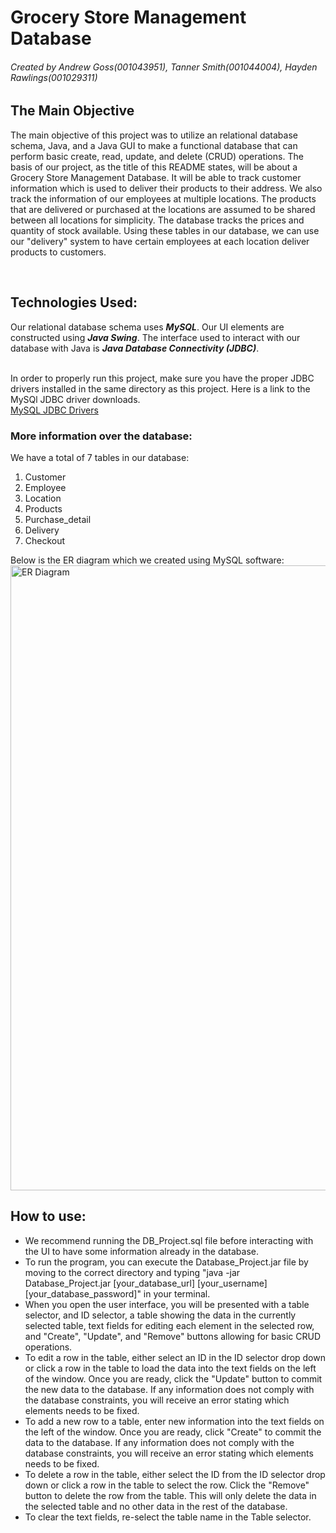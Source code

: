 # Grocery Store Management Database
###### Created by Andrew Goss(001043951), Tanner Smith(001044004), Hayden Rawlings(001029311)

## The Main Objective
The main objective of this project was to utilize an relational database schema, Java, and a Java GUI to make a
functional database that can perform basic create, read, update, and delete (CRUD) operations.
The basis of our project, as the title of this README states, will be about a Grocery Store Management Database.
It will be able to track customer information which is used to deliver their products to their address. We also
track the information of our employees at multiple locations. The products that are delivered
or purchased at the locations are assumed to be shared between all locations for simplicity. The database tracks the
prices and quantity of stock available. Using these tables in our database, we can use our "delivery" system to have
certain employees at each location deliver products to customers.

<br>

## Technologies Used:
Our relational database schema uses <strong><em>MySQL</em></strong>. Our UI elements are constructed using
<strong><em>Java Swing</em></strong>. The interface used to interact with our database with Java is
<strong><em>Java Database Connectivity (JDBC)</em></strong>.<br><br>

In order to properly run this project, make sure you have the proper JDBC drivers installed in the same directory
as this project. Here is a link to the MySQl JDBC driver downloads.<br>
<a href="https://www.mysql.com/products/connector/">MySQL JDBC Drivers</a>

### More information over the database:
We have a total of 7 tables in our database:
<ol>
  <li>Customer</li>
  <li>Employee</li>
  <li>Location</li>
  <li>Products</li>
  <li>Purchase_detail</li>
  <li>Delivery</li>
  <li>Checkout</li>
</ol>
Below is the ER diagram which we created using MySQL software:<br>

<img src="https://github.com/mello9494/Database_Project/assets/125573542/5e1a8a98-2de7-4160-9004-fc7d1b8f5dd9" alt="ER Diagram" width ="1000px" height="1000px">

## How to use:
<ul>
    <li>We recommend running the DB_Project.sql file before interacting with the UI to have some information already in
        the database.</li>
    <li>To run the program, you can execute the Database_Project.jar file by moving to the correct directory
        and typing "java -jar Database_Project.jar [your_database_url] [your_username] [your_database_password]" 
        in your terminal.</li>
    <li>When you open the user interface, you will be presented with a table selector, and ID selector, 
        a table showing the data in the currently selected table, text fields for editing each element
        in the selected row, and "Create", "Update", and "Remove" buttons allowing for basic CRUD 
        operations.</li>
    <li>To edit a row in the table, either select an ID in the ID selector drop down or click a row in the
        table to load the data into the text fields on the left of the window. Once you are ready, click 
        the "Update" button to commit the new data to the database. If any information does not comply with
        the database constraints, you will receive an error stating which elements needs to be fixed.</li>
    <li>To add a new row to a table, enter new information into the text fields on the left of the window. 
        Once you are ready, click "Create" to commit the data to the database. If any information does not 
        comply with the database constraints, you will receive an error stating which elements needs to be fixed.</li>
    <li>To delete a row in the table, either select the ID from the ID selector drop down or click a row in the
        table to select the row. Click the "Remove" button to delete the row from the table. This will only delete
        the data in the selected table and no other data in the rest of the database.</li>
    <li>To clear the text fields, re-select the table name in the Table selector.</li>
</ul>
